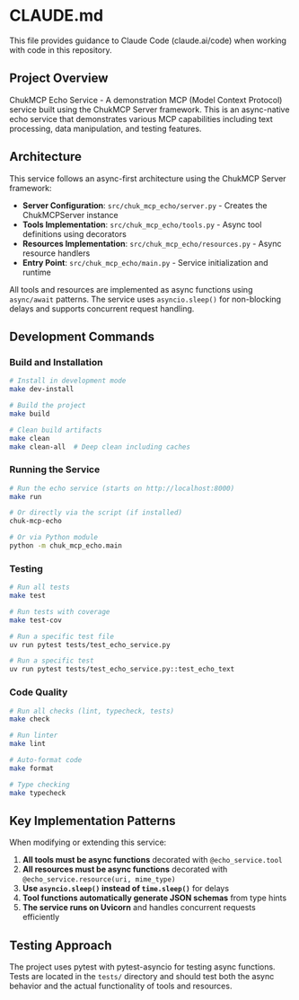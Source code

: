 # CLAUDE.md

This file provides guidance to Claude Code (claude.ai/code) when working with code in this repository.

## Project Overview

ChukMCP Echo Service - A demonstration MCP (Model Context Protocol) service built using the ChukMCP Server framework. This is an async-native echo service that demonstrates various MCP capabilities including text processing, data manipulation, and testing features.

## Architecture

This service follows an async-first architecture using the ChukMCP Server framework:

- **Server Configuration**: `src/chuk_mcp_echo/server.py` - Creates the ChukMCPServer instance
- **Tools Implementation**: `src/chuk_mcp_echo/tools.py` - Async tool definitions using decorators
- **Resources Implementation**: `src/chuk_mcp_echo/resources.py` - Async resource handlers  
- **Entry Point**: `src/chuk_mcp_echo/main.py` - Service initialization and runtime

All tools and resources are implemented as async functions using `async/await` patterns. The service uses `asyncio.sleep()` for non-blocking delays and supports concurrent request handling.

## Development Commands

### Build and Installation
```bash
# Install in development mode
make dev-install

# Build the project
make build

# Clean build artifacts
make clean
make clean-all  # Deep clean including caches
```

### Running the Service
```bash
# Run the echo service (starts on http://localhost:8000)
make run

# Or directly via the script (if installed)
chuk-mcp-echo

# Or via Python module
python -m chuk_mcp_echo.main
```

### Testing
```bash
# Run all tests
make test

# Run tests with coverage
make test-cov

# Run a specific test file
uv run pytest tests/test_echo_service.py

# Run a specific test
uv run pytest tests/test_echo_service.py::test_echo_text
```

### Code Quality
```bash
# Run all checks (lint, typecheck, tests)
make check

# Run linter
make lint

# Auto-format code
make format

# Type checking
make typecheck
```

## Key Implementation Patterns

When modifying or extending this service:

1. **All tools must be async functions** decorated with `@echo_service.tool`
2. **All resources must be async functions** decorated with `@echo_service.resource(uri, mime_type)`
3. **Use `asyncio.sleep()` instead of `time.sleep()`** for delays
4. **Tool functions automatically generate JSON schemas** from type hints
5. **The service runs on Uvicorn** and handles concurrent requests efficiently

## Testing Approach

The project uses pytest with pytest-asyncio for testing async functions. Tests are located in the `tests/` directory and should test both the async behavior and the actual functionality of tools and resources.
